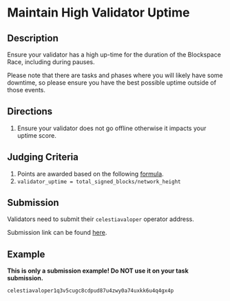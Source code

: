 # Maintain High Validator Uptime

## Description

Ensure your validator has a high up-time for the duration of
the Blockspace Race, including during pauses.

Please note that there are tasks and phases where you will
likely have some downtime, so please ensure you have the
best possible uptime outside of those events.

## Directions

1. Ensure your validator does not go offline otherwise it
impacts your uptime score.

## Judging Criteria

1. Points are awarded based on the following [formula](https://www.wolframalpha.com/input?i=y%3D1.08%5Ex%2F1.08%5E100+from+0+to+100).
2. `validator_uptime = total_signed_blocks/network_height`

## Submission

Validators need to submit their `celestiavaloper` operator address.

Submission link can be found [here](https://celestia.knack.com/theblockspacerace#testnet-portal).

## Example

**This is only a submission example! Do NOT use it on your task submission.**

`celestiavaloper1q3v5cugc8cdpud87u4zwy0a74uxkk6u4q4gx4p`
